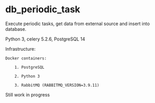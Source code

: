 # db_periodic_task
Execute periodic tasks, get data from external source and insert into database.

Python 3, celery 5.2.6, PostgreSQL 14

Infrastructure:

	Docker containers:
	
		1. PostgreSQL
		
		2. Python 3
		
		3. RabbitMQ (RABBITMQ_VERSION=3.9.11)
		
		
Still work in progress
